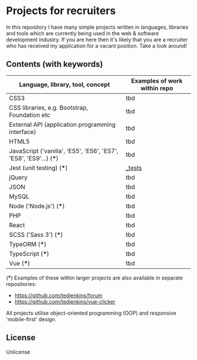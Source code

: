 # Projects for recruiters

In this repository I have many simple projects written in languages, libraries and tools which are currently being used in the web & software development industry. If you are here then it's likely that you are a recruiter who has received my application for a vacant position. Take a look around!

## Contents (with keywords)

| Language, library, tool, concept                                      | Examples of work within repo |
| --------------------------------------------------------------------- | ---------------------------- |
| CSS3                                                                  | tbd                          |
| CSS libraries, e.g. Bootstrap, Foundation etc                         | tbd                          |
| External API (application programming interface)                      | tbd                          |
| HTML5                                                                 | tbd                          |
| JavaScript ('vanilla', 'ES5', 'ES6', 'ES7', 'ES8', 'ES9'...) (**\***) | tbd                          |
| Jest (unit testing) (**\***)                                          | [\_tests](_tests)            |
| jQuery                                                                | tbd                          |
| JSON                                                                  | tbd                          |
| MySQL                                                                 | tbd                          |
| Node ('Node.js') (**\***)                                             | tbd                          |
| PHP                                                                   | tbd                          |
| React                                                                 | tbd                          |
| SCSS ('Sass 3') (**\***)                                              | tbd                          |
| TypeORM (**\***)                                                      | tbd                          |
| TypeScript (**\***)                                                   | tbd                          |
| Vue (**\***)                                                          | tbd                          |

(**\***) Examples of these within larger projects are also available in separate repositories:

- https://github.com/tedjenkins/forum
- https://github.com/tedjenkins/vue-clicker

All projects utilise object-oriented programming (OOP) and responsive 'mobile-first' design.

## License

Unlicense
